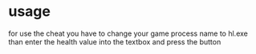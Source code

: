 # usage 

  for use the cheat you have to change your game process name to hl.exe than enter the health value into the textbox and press the button
